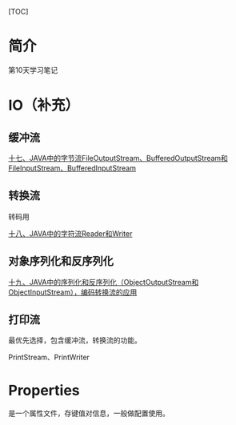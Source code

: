 [TOC]



# 简介

第10天学习笔记

# IO（补充）

## 缓冲流

[十七、JAVA中的字节流FileOutputStream、BufferedOutputStream和FileInputStream、BufferedInputStream](https://blog.csdn.net/qq_38367575/article/details/120242633)

## 转换流

转码用

[十八、JAVA中的字符流Reader和Writer](https://blog.csdn.net/qq_38367575/article/details/120254846)

## 对象序列化和反序列化

[十九、JAVA中的序列化和反序列化（ObjectOutputStream和ObjectInputStream），编码转换流的应用](https://blog.csdn.net/qq_38367575/article/details/120255416)

## 打印流

最优先选择，包含缓冲流，转换流的功能。

PrintStream、PrintWriter

# Properties

是一个属性文件，存键值对信息，一般做配置使用。









